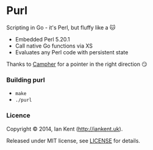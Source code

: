 Purl
====

Scripting in Go - it's Perl, but fluffy like a :cat:

- Embedded Perl 5.20.1
- Call native Go functions via XS
- Evaluates any Perl code with persistent state

Thanks to [Campher](https://github.com/bradfitz/campher) for a pointer in the right direction :smirk:

### Building purl

- `make`
- `./purl`

### Licence

Copyright ©‎ 2014, Ian Kent (http://iankent.uk).

Released under MIT license, see [LICENSE](LICENSE.md) for details.
